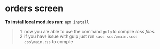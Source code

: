 # orders screen
**To install local modules run:**
`npm install`
> 1. now you are able to use the command `gulp` to compile *scss files.*
> 2. if you have issue with gulp just run `sass scss\main.scss css\main.css` to compile
